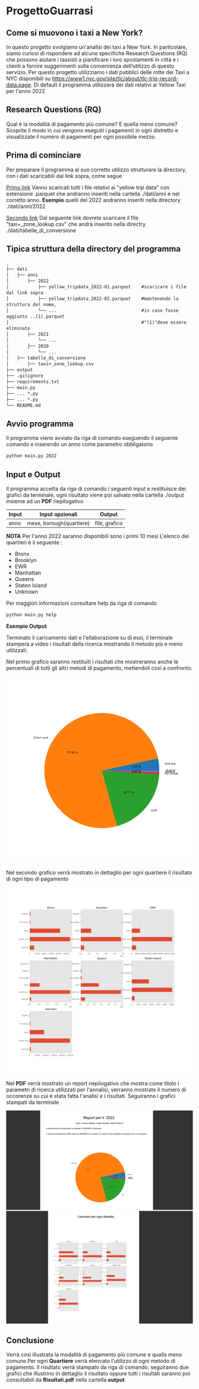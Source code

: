 # ProgettoGuarrasi
## Come si muovono i taxi a New York?

In questo progetto svolgiamo un'analisi dei taxi a New York. In particolare, siamo curiosi di rispondere ad alcune specifiche Research Questions (RQ) che possono aiutare i tassisti a pianificare i loro spostamenti in città e i clienti a fornire suggerimenti sulla convenienza dell’utilizzo di questo servizio.
Per questo progetto utilizziamo i dati pubblici delle rotte dei Taxi a NYC disponibili su https://www1.nyc.gov/site/tlc/about/tlc-trip-record-data.page. 
Di default il programma utilizzerà dei dati relativi ai Yellow Taxi per l'anno 2022.

## Research Questions (RQ)

Qual è la modalità di pagamento più comune? E quella meno comune? Scoprite il modo in cui vengono eseguiti i pagamenti in ogni distretto e visualizzate il numero di pagamenti per ogni possibile mezzo. 

## Prima di cominciare

Per preparare il programma al suo corretto utilizzo strutturare la directory, con i dati scaricabili dal link sopra, come segue

[Primo link][link1] Vanno scaricati tutti i file relativi ai "yellow trip data" con estensione  .parquet che andranno inseriti nella cartella ./dati/anni e nel corretto anno. 
**Esempio** quelli del 2022 andranno inseriti nella directory ./dati/anni/2022

[Secondo link][link1] Dal seguente link dovrete scaricare il file "taxi+_zone_lookup.csv" che andrà inserito nella directry ./dati/tabelle_di_conversione

## Tipica struttura della directory del programma

    .
    ├── dati
    │   ├── anni
    │       ├── 2022
    │           ├── yellow_tripdata_2022-01.parquet    #scaricare i file dal link sopra
    │           ├── yellow_tripdata_2022-02.parquet    #mantenendo la struttura del nome,
    │           └── ...                                #in caso fosse aggiunto ..(1).parquet 
    │                                                  #"(1)"deve essere eliminato
    │       ├── 2021
    │           └── ...
    │       ├── 2020
    │           └── ...
    │   ├── tabelle_di_conversione
    │       ├── taxi+_zone_lookup.csv
    ├── output
    ├── .gitignore
    ├── requirements.txt
    ├── main.py
    ├── ... *.py 
    ├── ... *.py 
    └── README.md

## Avvio programma

Il programma viene avviato da riga di comando eseguendo il seguente comando e inserendo un anno come parametro obbligatorio 
```sh
python main.py 2022
```

## Input e Output

Il programma accetta da riga di comando i seguenti input e restituisce dei grafici da terminale, ogni risultato viene poi salvato nella cartella ./output insieme ad un **PDF** riepilogativo

| Input |Input opzionali | Output |
| ------ | ------ | ------ |
| anno| mese, borough(quartiere) | file, grafico |

**NOTA**
Per l'anno 2022 saranno disponibili sono i primi 10 mesi 
L'elenco dei quartieri è il seguente :
- Bronx
- Brooklyn
- EWR
- Manhattan
- Queens
- Staten Island
- Unknown

Per maggiori informazioni consultare help da riga di comando

```sh
python main.py help
```

**Esempio Output**

Terminato il caricamento dati e l'ellaborazione su di essi, il terminale stamperà a video i risultati della ricerca mostrando il metodo più e meno utilizzati. 

Nel primo grafico saranno restituiti i risultati che mostreranno anche le percentuali di tutti gli altri metodi di pagamento, mettendoli così a confronto.

![image1](esempio_rm/barchart.png)

Nel secondo grafico verrà mostrato in dettaglio per ogni quartiere il risultato di ogni tipo di pagamento

![image2](esempio_rm/grafici_torta.png)

Nel **PDF** verrà mostrato un report riepilogativo che mostra come titolo i parametri di ricerca utilizzati per l'annalisi, verranno mostrate il numero di occorenze su cui è stata fatta l'analisi e i risultati. Seguiranno i grafici stampati da terminale

![image3](esempio_rm/pdf1.png)
![image4](esempio_rm/pdf2.png)

## Conclusione
Verrà così illustrata la modalità di pagamento più comune e qualla meno comune.Per ogni **Quartiere** verrà elencato l'utilizzo di ogni metodo di pagamento. Il risultato verrà stampato da riga di comando, seguiranno due grafici che illustrino in dettaglio il risultato oppure tutti i risultati saranno poi consultabili da **Risultati.pdf** nella cartella **output**
 

   [link1]: https://www.nyc.gov/site/tlc/about/tlc-trip-record-data.page
   [link2]: https://d37ci6vzurychx.cloudfront.net/misc/taxi+_zone_lookup.csv
